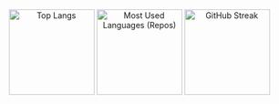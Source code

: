 <div align="center">
  <img src="https://github-readme-stats.vercel.app/api/top-langs/?username=sametozbalkan&amp;layout=compact&amp;theme=tokyonight&amp;count_private=true&amp;v=1" alt="Top Langs" height="150" />
  <img src="https://github-profile-summary-cards.vercel.app/api/cards/repos-per-language?username=sametozbalkan&theme=tokyonight" alt="Most Used Languages (Repos)" height="150" />
  <img src="https://streak-stats.demolab.com/?user=sametozbalkan&amp;theme=tokyonight" alt="GitHub Streak" height="150" />
</div>
